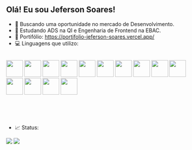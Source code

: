 ## Olá! Eu sou Jeferson Soares!


- 🔭 Buscando uma oportunidade no mercado de Desenvolvimento.
- 🌱 Estudando ADS na QI e Engenharia de Frontend na EBAC.
- 🔗 Portifólio: <a>https://portifolio-jeferson-soares.vercel.app/</a>
- 💻 Linguagens que utilizo:

<div style="display: inline-block"><br>
  <img src="https://cdn.jsdelivr.net/gh/devicons/devicon/icons/javascript/javascript-original.svg" height="45"/>
  <img src="https://cdn.jsdelivr.net/gh/devicons/devicon/icons/typescript/typescript-original.svg" height="45"/>
  <img src="https://cdn.jsdelivr.net/gh/devicons/devicon/icons/html5/html5-original.svg" height="45"/>
  <img src="https://cdn.jsdelivr.net/gh/devicons/devicon/icons/css3/css3-original.svg" height="45"/>
  <img src="https://cdn.jsdelivr.net/gh/devicons/devicon@latest/icons/sass/sass-original.svg" height="45"/>
  <img src="https://cdn.jsdelivr.net/gh/devicons/devicon@latest/icons/bootstrap/bootstrap-original.svg" height="45"/>
  <img src="https://cdn.jsdelivr.net/gh/devicons/devicon@latest/icons/vitejs/vitejs-original.svg" height="45"/>
  <img src="https://cdn.jsdelivr.net/gh/devicons/devicon@latest/icons/jquery/jquery-original.svg" height="45"/>
  <img src="https://cdn.jsdelivr.net/gh/devicons/devicon/icons/react/react-original.svg" height="45"/>
  <img src="https://cdn.jsdelivr.net/gh/devicons/devicon@latest/icons/angular/angular-original.svg" height="45"/>
  <img src="https://cdn.jsdelivr.net/gh/devicons/devicon/icons/nodejs/nodejs-original.svg" height="45"/>   
  <img src="https://cdn.jsdelivr.net/gh/devicons/devicon/icons/mongodb/mongodb-original.svg" height="45"/>
  <img src="https://cdn.jsdelivr.net/gh/devicons/devicon@latest/icons/gulp/gulp-plain.svg" height="45"/>
  <img src="https://cdn.jsdelivr.net/gh/devicons/devicon@latest/icons/grunt/grunt-original.svg" height="45"/>
          
          
  <br><br>
</div>

- 📈 Status:
<div>
<img src="https://github-readme-stats.vercel.app/api?username=jef-sorridente&show_icons=true&include_all_commits=true&count_private=true&theme=dark" />
<img src="https://github-readme-stats.vercel.app/api/top-langs/?username=jef-sorridente&layout=compact&langs_count=7&theme=dark" />
  
</div>
